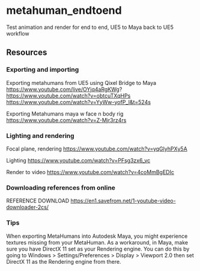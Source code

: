 # metahuman_endtoend
Test animation and render for end to end, UE5 to Maya back to UE5 workflow

## Resources
### Exporting and importing
Exporting metahumans from UE5 using Qixel Bridge to Maya
https://www.youtube.com/live/OYjq4aRgKWg?
https://www.youtube.com/watch?v=obtcuTXqHPs
https://www.youtube.com/watch?v=YyWw-yofP_I&t=524s

Exporting Metahumans maya w face n body rig
https://www.youtube.com/watch?v=Z-Mjr3rz4rs

### Lighting and rendering
Focal plane, rendering
https://www.youtube.com/watch?v=yqGlyhPXy5A

Lighting
https://www.youtube.com/watch?v=PFsg3zx6_vc

Render to video
https://www.youtube.com/watch?v=4coMmBgEDIc

### Downloading references from online
REFERENCE DOWNLOAD
https://en1.savefrom.net/1-youtube-video-downloader-2cs/

### Tips
When exporting MetaHumans into Autodesk Maya, you might experience textures missing from your MetaHuman.
As a workaround, in Maya, make sure you have DirectX 11 set as your Rendering engine. You can do this by going to Windows > Settings/Preferences > Display > Viewport 2.0 then set DirectX 11 as the Rendering engine from there.

